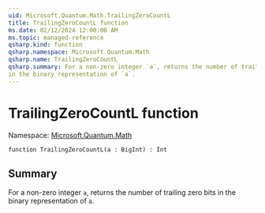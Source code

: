 ```yaml
---
uid: Microsoft.Quantum.Math.TrailingZeroCountL
title: TrailingZeroCountL function
ms.date: 02/12/2024 12:00:00 AM
ms.topic: managed-reference
qsharp.kind: function
qsharp.namespace: Microsoft.Quantum.Math
qsharp.name: TrailingZeroCountL
qsharp.summary: For a non-zero integer `a`, returns the number of trailing zero bits
in the binary representation of `a`.
---
```


# TrailingZeroCountL function

Namespace: [Microsoft.Quantum.Math](xref:Microsoft.Quantum.Math)

```qsharp
function TrailingZeroCountL(a : BigInt) : Int
```

## Summary
For a non-zero integer `a`, returns the number of trailing zero bits
in the binary representation of `a`.
